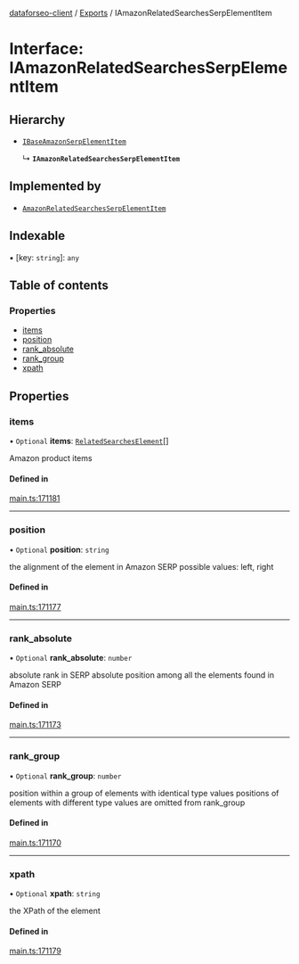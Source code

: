 [dataforseo-client](../README.md) / [Exports](../modules.md) / IAmazonRelatedSearchesSerpElementItem

# Interface: IAmazonRelatedSearchesSerpElementItem

## Hierarchy

- [`IBaseAmazonSerpElementItem`](IBaseAmazonSerpElementItem.md)

  ↳ **`IAmazonRelatedSearchesSerpElementItem`**

## Implemented by

- [`AmazonRelatedSearchesSerpElementItem`](../classes/AmazonRelatedSearchesSerpElementItem.md)

## Indexable

▪ [key: `string`]: `any`

## Table of contents

### Properties

- [items](IAmazonRelatedSearchesSerpElementItem.md#items)
- [position](IAmazonRelatedSearchesSerpElementItem.md#position)
- [rank\_absolute](IAmazonRelatedSearchesSerpElementItem.md#rank_absolute)
- [rank\_group](IAmazonRelatedSearchesSerpElementItem.md#rank_group)
- [xpath](IAmazonRelatedSearchesSerpElementItem.md#xpath)

## Properties

### items

• `Optional` **items**: [`RelatedSearchesElement`](../classes/RelatedSearchesElement.md)[]

Amazon product items

#### Defined in

[main.ts:171181](https://github.com/dataforseo/TypeScriptClient/blob/7ca1aa4/main.ts#L171181)

___

### position

• `Optional` **position**: `string`

the alignment of the element in Amazon SERP
possible values:
left, right

#### Defined in

[main.ts:171177](https://github.com/dataforseo/TypeScriptClient/blob/7ca1aa4/main.ts#L171177)

___

### rank\_absolute

• `Optional` **rank\_absolute**: `number`

absolute rank in SERP
absolute position among all the elements found in Amazon SERP

#### Defined in

[main.ts:171173](https://github.com/dataforseo/TypeScriptClient/blob/7ca1aa4/main.ts#L171173)

___

### rank\_group

• `Optional` **rank\_group**: `number`

position within a group of elements with identical type values
positions of elements with different type values are omitted from rank_group

#### Defined in

[main.ts:171170](https://github.com/dataforseo/TypeScriptClient/blob/7ca1aa4/main.ts#L171170)

___

### xpath

• `Optional` **xpath**: `string`

the XPath of the element

#### Defined in

[main.ts:171179](https://github.com/dataforseo/TypeScriptClient/blob/7ca1aa4/main.ts#L171179)
